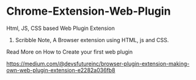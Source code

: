 # Chrome-Extension-Web-Plugin
Html, JS, CSS based Web Plugin Extension


1. Scribble Note, A Browser extension using HTML, js and CSS.



Read More on How to Create your first web plugin

https://medium.com/@devsfutureinc/browser-plugin-extension-making-own-web-plugin-extension-e2282a036fb8
